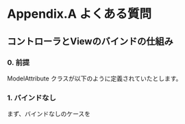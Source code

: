 # Appendix.A よくある質問

## コントローラとViewのバインドの仕組み

### 0. 前提
ModelAttribute クラスが以下のように定義されていたとします。



### 1. バインドなし
まず、バインドなしのケースを

